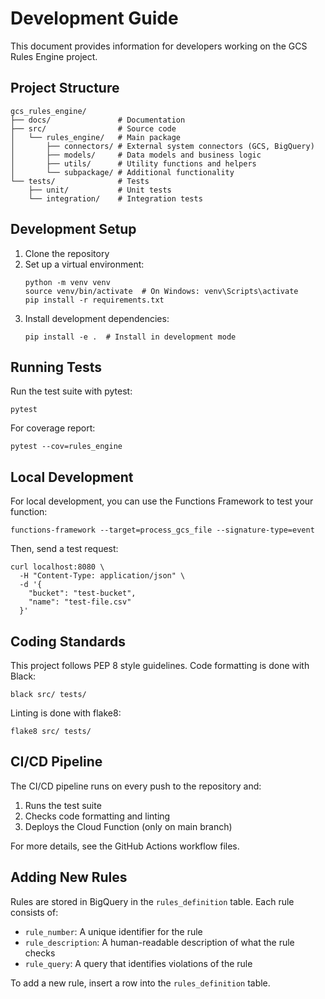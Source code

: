 # Development Guide

This document provides information for developers working on the GCS Rules Engine project.

## Project Structure

```
gcs_rules_engine/
├── docs/               # Documentation
├── src/                # Source code
│   └── rules_engine/   # Main package
│       ├── connectors/ # External system connectors (GCS, BigQuery)
│       ├── models/     # Data models and business logic
│       ├── utils/      # Utility functions and helpers
│       └── subpackage/ # Additional functionality
└── tests/              # Tests
    ├── unit/           # Unit tests
    └── integration/    # Integration tests
```

## Development Setup

1. Clone the repository
2. Set up a virtual environment:
   ```
   python -m venv venv
   source venv/bin/activate  # On Windows: venv\Scripts\activate
   pip install -r requirements.txt
   ```
3. Install development dependencies:
   ```
   pip install -e .  # Install in development mode
   ```

## Running Tests

Run the test suite with pytest:

```
pytest
```

For coverage report:

```
pytest --cov=rules_engine
```

## Local Development

For local development, you can use the Functions Framework to test your function:

```
functions-framework --target=process_gcs_file --signature-type=event
```

Then, send a test request:

```
curl localhost:8080 \
  -H "Content-Type: application/json" \
  -d '{
    "bucket": "test-bucket",
    "name": "test-file.csv"
  }'
```

## Coding Standards

This project follows PEP 8 style guidelines. Code formatting is done with Black:

```
black src/ tests/
```

Linting is done with flake8:

```
flake8 src/ tests/
```

## CI/CD Pipeline

The CI/CD pipeline runs on every push to the repository and:

1. Runs the test suite
2. Checks code formatting and linting
3. Deploys the Cloud Function (only on main branch)

For more details, see the GitHub Actions workflow files.

## Adding New Rules

Rules are stored in BigQuery in the `rules_definition` table. Each rule consists of:

- `rule_number`: A unique identifier for the rule
- `rule_description`: A human-readable description of what the rule checks
- `rule_query`: A query that identifies violations of the rule

To add a new rule, insert a row into the `rules_definition` table.
